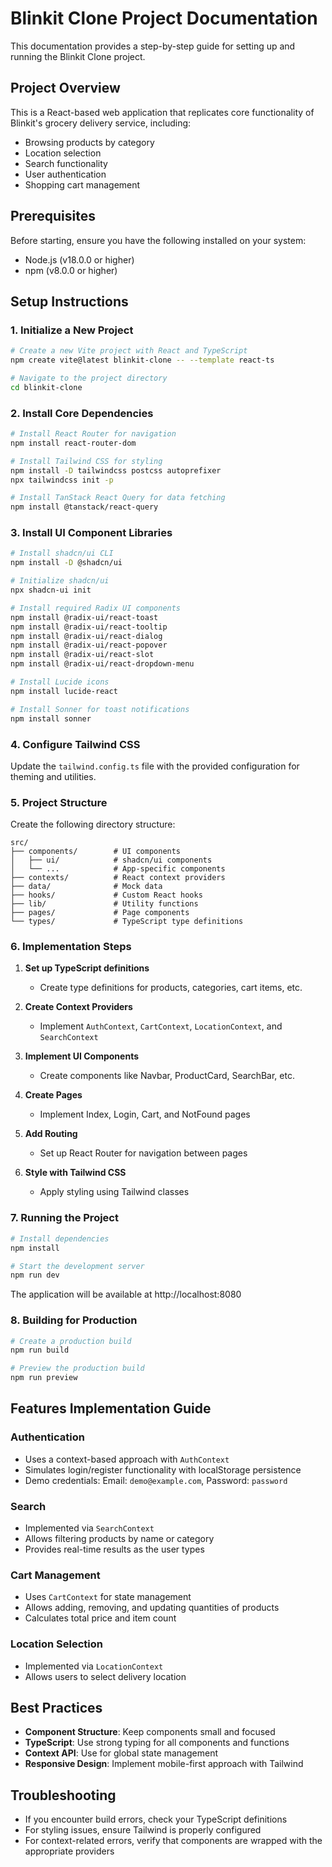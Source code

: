 
# Blinkit Clone Project Documentation

This documentation provides a step-by-step guide for setting up and running the Blinkit Clone project.

## Project Overview

This is a React-based web application that replicates core functionality of Blinkit's grocery delivery service, including:
- Browsing products by category
- Location selection
- Search functionality 
- User authentication
- Shopping cart management

## Prerequisites

Before starting, ensure you have the following installed on your system:
- Node.js (v18.0.0 or higher)
- npm (v8.0.0 or higher)

## Setup Instructions

### 1. Initialize a New Project

```bash
# Create a new Vite project with React and TypeScript
npm create vite@latest blinkit-clone -- --template react-ts

# Navigate to the project directory
cd blinkit-clone
```

### 2. Install Core Dependencies

```bash
# Install React Router for navigation
npm install react-router-dom

# Install Tailwind CSS for styling
npm install -D tailwindcss postcss autoprefixer
npx tailwindcss init -p

# Install TanStack React Query for data fetching
npm install @tanstack/react-query
```

### 3. Install UI Component Libraries

```bash
# Install shadcn/ui CLI
npm install -D @shadcn/ui

# Initialize shadcn/ui
npx shadcn-ui init

# Install required Radix UI components
npm install @radix-ui/react-toast
npm install @radix-ui/react-tooltip
npm install @radix-ui/react-dialog
npm install @radix-ui/react-popover
npm install @radix-ui/react-slot
npm install @radix-ui/react-dropdown-menu

# Install Lucide icons
npm install lucide-react

# Install Sonner for toast notifications
npm install sonner
```

### 4. Configure Tailwind CSS

Update the `tailwind.config.ts` file with the provided configuration for theming and utilities.

### 5. Project Structure

Create the following directory structure:

```
src/
├── components/        # UI components
│   ├── ui/            # shadcn/ui components
│   └── ...            # App-specific components
├── contexts/          # React context providers
├── data/              # Mock data
├── hooks/             # Custom React hooks
├── lib/               # Utility functions
├── pages/             # Page components
└── types/             # TypeScript type definitions
```

### 6. Implementation Steps

1. **Set up TypeScript definitions**
   - Create type definitions for products, categories, cart items, etc.

2. **Create Context Providers**
   - Implement `AuthContext`, `CartContext`, `LocationContext`, and `SearchContext`

3. **Implement UI Components**
   - Create components like Navbar, ProductCard, SearchBar, etc.

4. **Create Pages**
   - Implement Index, Login, Cart, and NotFound pages

5. **Add Routing**
   - Set up React Router for navigation between pages

6. **Style with Tailwind CSS**
   - Apply styling using Tailwind classes

### 7. Running the Project

```bash
# Install dependencies
npm install

# Start the development server
npm run dev
```

The application will be available at http://localhost:8080

### 8. Building for Production

```bash
# Create a production build
npm run build

# Preview the production build
npm run preview
```

## Features Implementation Guide

### Authentication
- Uses a context-based approach with `AuthContext`
- Simulates login/register functionality with localStorage persistence
- Demo credentials: Email: `demo@example.com`, Password: `password`

### Search
- Implemented via `SearchContext`
- Allows filtering products by name or category
- Provides real-time results as the user types

### Cart Management
- Uses `CartContext` for state management
- Allows adding, removing, and updating quantities of products
- Calculates total price and item count

### Location Selection
- Implemented via `LocationContext`
- Allows users to select delivery location

## Best Practices

- **Component Structure**: Keep components small and focused
- **TypeScript**: Use strong typing for all components and functions
- **Context API**: Use for global state management
- **Responsive Design**: Implement mobile-first approach with Tailwind

## Troubleshooting

- If you encounter build errors, check your TypeScript definitions
- For styling issues, ensure Tailwind is properly configured
- For context-related errors, verify that components are wrapped with the appropriate providers
